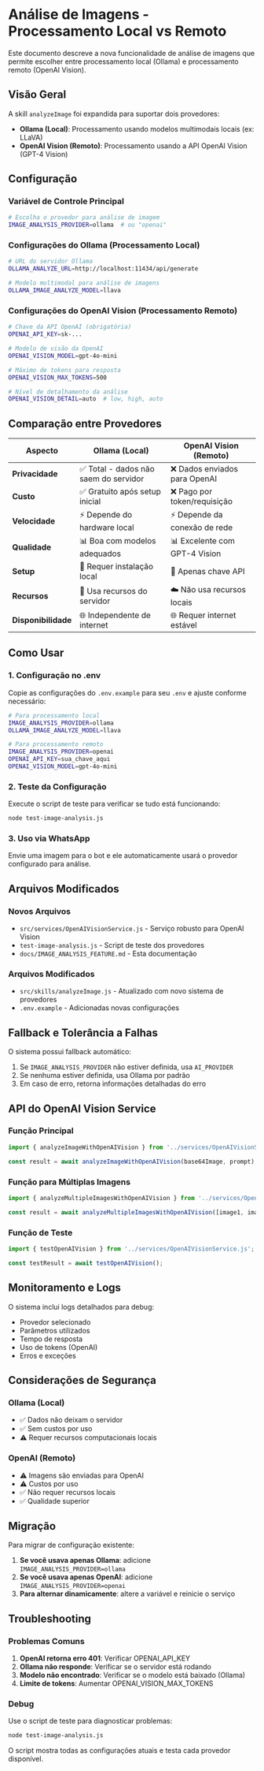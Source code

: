 # Análise de Imagens - Processamento Local vs Remoto

Este documento descreve a nova funcionalidade de análise de imagens que permite escolher entre processamento local (Ollama) e processamento remoto (OpenAI Vision).

## Visão Geral

A skill `analyzeImage` foi expandida para suportar dois provedores:

- **Ollama (Local)**: Processamento usando modelos multimodais locais (ex: LLaVA)
- **OpenAI Vision (Remoto)**: Processamento usando a API OpenAI Vision (GPT-4 Vision)

## Configuração

### Variável de Controle Principal

```bash
# Escolha o provedor para análise de imagem
IMAGE_ANALYSIS_PROVIDER=ollama  # ou "openai"
```

### Configurações do Ollama (Processamento Local)

```bash
# URL do servidor Ollama
OLLAMA_ANALYZE_URL=http://localhost:11434/api/generate

# Modelo multimodal para análise de imagens
OLLAMA_IMAGE_ANALYZE_MODEL=llava
```

### Configurações do OpenAI Vision (Processamento Remoto)

```bash
# Chave da API OpenAI (obrigatória)
OPENAI_API_KEY=sk-...

# Modelo de visão da OpenAI
OPENAI_VISION_MODEL=gpt-4o-mini

# Máximo de tokens para resposta
OPENAI_VISION_MAX_TOKENS=500

# Nível de detalhamento da análise
OPENAI_VISION_DETAIL=auto  # low, high, auto
```

## Comparação entre Provedores

| Aspecto | Ollama (Local) | OpenAI Vision (Remoto) |
|---------|----------------|------------------------|
| **Privacidade** | ✅ Total - dados não saem do servidor | ❌ Dados enviados para OpenAI |
| **Custo** | ✅ Gratuito após setup inicial | ❌ Pago por token/requisição |
| **Velocidade** | ⚡ Depende do hardware local | ⚡ Depende da conexão de rede |
| **Qualidade** | 📊 Boa com modelos adequados | 📊 Excelente com GPT-4 Vision |
| **Setup** | 🔧 Requer instalação local | 🔧 Apenas chave API |
| **Recursos** | 💾 Usa recursos do servidor | ☁️ Não usa recursos locais |
| **Disponibilidade** | 🌐 Independente de internet | 🌐 Requer internet estável |

## Como Usar

### 1. Configuração no .env

Copie as configurações do `.env.example` para seu `.env` e ajuste conforme necessário:

```bash
# Para processamento local
IMAGE_ANALYSIS_PROVIDER=ollama
OLLAMA_IMAGE_ANALYZE_MODEL=llava

# Para processamento remoto
IMAGE_ANALYSIS_PROVIDER=openai
OPENAI_API_KEY=sua_chave_aqui
OPENAI_VISION_MODEL=gpt-4o-mini
```

### 2. Teste da Configuração

Execute o script de teste para verificar se tudo está funcionando:

```bash
node test-image-analysis.js
```

### 3. Uso via WhatsApp

Envie uma imagem para o bot e ele automaticamente usará o provedor configurado para análise.

## Arquivos Modificados

### Novos Arquivos
- `src/services/OpenAIVisionService.js` - Serviço robusto para OpenAI Vision
- `test-image-analysis.js` - Script de teste dos provedores
- `docs/IMAGE_ANALYSIS_FEATURE.md` - Esta documentação

### Arquivos Modificados
- `src/skills/analyzeImage.js` - Atualizado com novo sistema de provedores
- `.env.example` - Adicionadas novas configurações

## Fallback e Tolerância a Falhas

O sistema possui fallback automático:

1. Se `IMAGE_ANALYSIS_PROVIDER` não estiver definida, usa `AI_PROVIDER`
2. Se nenhuma estiver definida, usa Ollama por padrão
3. Em caso de erro, retorna informações detalhadas do erro

## API do OpenAI Vision Service

### Função Principal
```javascript
import { analyzeImageWithOpenAIVision } from '../services/OpenAIVisionService.js';

const result = await analyzeImageWithOpenAIVision(base64Image, prompt);
```

### Função para Múltiplas Imagens
```javascript
import { analyzeMultipleImagesWithOpenAIVision } from '../services/OpenAIVisionService.js';

const result = await analyzeMultipleImagesWithOpenAIVision([image1, image2], prompt);
```

### Função de Teste
```javascript
import { testOpenAIVision } from '../services/OpenAIVisionService.js';

const testResult = await testOpenAIVision();
```

## Monitoramento e Logs

O sistema inclui logs detalhados para debug:

- Provedor selecionado
- Parâmetros utilizados
- Tempo de resposta
- Uso de tokens (OpenAI)
- Erros e exceções

## Considerações de Segurança

### Ollama (Local)
- ✅ Dados não deixam o servidor
- ✅ Sem custos por uso
- ⚠️ Requer recursos computacionais locais

### OpenAI (Remoto)
- ⚠️ Imagens são enviadas para OpenAI
- ⚠️ Custos por uso
- ✅ Não requer recursos locais
- ✅ Qualidade superior

## Migração

Para migrar de configuração existente:

1. **Se você usava apenas Ollama**: adicione `IMAGE_ANALYSIS_PROVIDER=ollama`
2. **Se você usava apenas OpenAI**: adicione `IMAGE_ANALYSIS_PROVIDER=openai`
3. **Para alternar dinamicamente**: altere a variável e reinicie o serviço

## Troubleshooting

### Problemas Comuns

1. **OpenAI retorna erro 401**: Verificar OPENAI_API_KEY
2. **Ollama não responde**: Verificar se o servidor está rodando
3. **Modelo não encontrado**: Verificar se o modelo está baixado (Ollama)
4. **Limite de tokens**: Aumentar OPENAI_VISION_MAX_TOKENS

### Debug

Use o script de teste para diagnosticar problemas:

```bash
node test-image-analysis.js
```

O script mostra todas as configurações atuais e testa cada provedor disponível.
